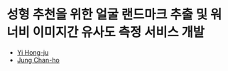 # 성형 추천을 위한 얼굴 랜드마크 추출 및 워너비 이미지간 유사도 측정 서비스 개발

- [Yi Hong-ju](https://gitbub.com/yi-hongju)
- [Jung Chan-ho](https://gitbub.com/ONECHANHO)
